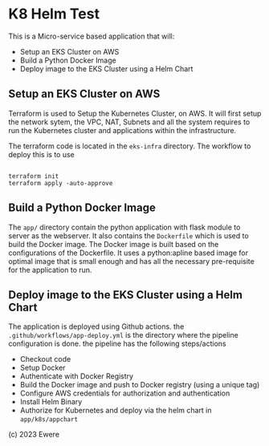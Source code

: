 # K8 Helm Test

This is a Micro-service based application that will:

- Setup an EKS Cluster on AWS
- Build a Python Docker Image
- Deploy image to the EKS Cluster using a Helm Chart

## Setup an EKS Cluster on AWS

Terraform is used to Setup the Kubernetes Cluster, on AWS. It will first setup the network sytem, the VPC, NAT, Subnets and all the system requires to run the Kubernetes cluster and applications within the infrastructure.

The terraform code is located in the `eks-infra` directory. The workflow to deploy this is to use 

<code>
terraform init
terraform apply -auto-approve 
</code>

## Build a Python Docker Image

The `app/` directory contain the python application with flask module to server as the webserver. It also contains the `Dockerfile` which is used to build the Docker image. The Docker image is built based on the configurations of the Dockerfile. It uses a python:apline based image for optimal image that is small enough and has all the necessary pre-requisite for the application to run.

## Deploy image to the EKS Cluster using a Helm Chart
The application is deployed using Github actions. the `.github/workflows/app-deploy.yml` is the directory where the pipeline configuration is done. the pipeline has the following steps/actions

- Checkout code
- Setup Docker
- Authenticate with Docker Registry
- Build the Docker image and push to Docker registry (using a unique tag)
- Configure AWS credentials for authorization and authentication
- Install Helm Binary
- Authorize for Kubernetes and deploy via the helm chart in `app/k8s/appchart`

(c) 2023 Ewere